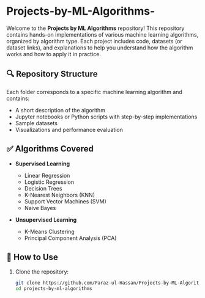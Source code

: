 # Projects-by-ML-Algorithms-

Welcome to the **Projects by ML Algorithms** repository! This repository contains hands-on implementations of various machine learning algorithms, organized by algorithm type. Each project includes code, datasets (or dataset links), and explanations to help you understand how the algorithm works and how to apply it in practice.

## 🔍 Repository Structure

Each folder corresponds to a specific machine learning algorithm and contains:
- A short description of the algorithm
- Jupyter notebooks or Python scripts with step-by-step implementations
- Sample datasets
- Visualizations and performance evaluation


## ✅ Algorithms Covered

- **Supervised Learning**
  - Linear Regression
  - Logistic Regression
  - Decision Trees
  - K-Nearest Neighbors (KNN)
  - Support Vector Machines (SVM)
  - Naive Bayes

- **Unsupervised Learning**
  - K-Means Clustering
  - Principal Component Analysis (PCA)

## 📁 How to Use

1. Clone the repository:
   ```bash
   git clone https://github.com/Faraz-ul-Hassan/Projects-by-ML-Algorithms.git
   cd projects-by-ml-algorithms



